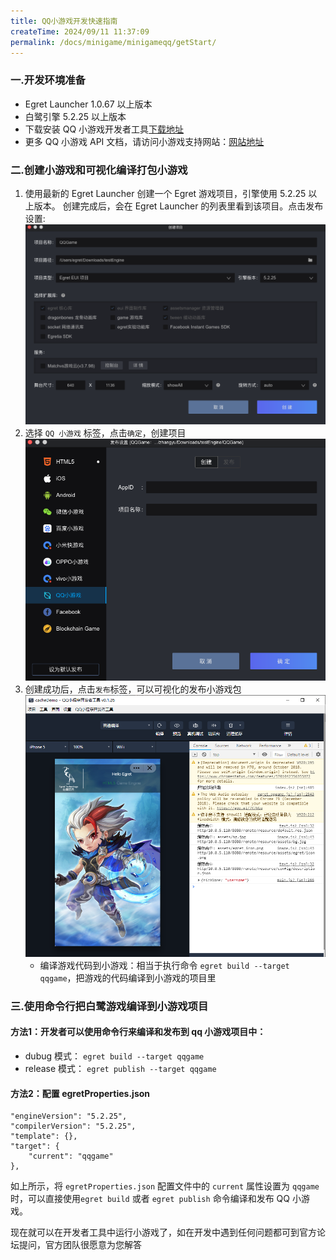 ```yaml
---
title: QQ小游戏开发快速指南
createTime: 2024/09/11 11:37:09
permalink: /docs/minigame/minigameqq/getStart/
---
```

### 一.开发环境准备

* Egret Launcher 1.0.67 以上版本
* 白鹭引擎 5.2.25 以上版本
* 下载安装 QQ 小游戏开发者工具[下载地址](https://q.qq.com/wiki/#_4-%E7%BC%96%E7%A0%81%E5%BC%80%E5%8F%91%E5%B0%8F%E7%A8%8B%E5%BA%8F)
* 更多 QQ 小游戏 API 文档，请访问小游戏支持网站：[网站地址](https://q.qq.com/wiki/develop/game/API/)

### 二.创建小游戏和可视化编译打包小游戏

1. 使用最新的 Egret Launcher 创建一个 Egret 游戏项目，引擎使用 5.2.25 以上版本。
创建完成后，会在 Egret Launcher 的列表里看到该项目。点击发布设置:
![](p1.png)
2. 选择 `QQ 小游戏` 标签，点击`确定`，创建项目
![](p2.png)
3. 创建成功后，点击`发布`标签，可以可视化的发布小游戏包
![](p3.png)
	* 编译游戏代码到小游戏：相当于执行命令 `egret build --target qqgame`，把游戏的代码编译到小游戏的项目里



### 三.使用命令行把白鹭游戏编译到小游戏项目
#### 方法1：开发者可以使用命令行来编译和发布到 qq 小游戏项目中：
	
  * dubug 模式： ```egret build --target qqgame```
  * release 模式： ```egret publish --target qqgame```

#### 方法2：配置 egretProperties.json

```
"engineVersion": "5.2.25",
"compilerVersion": "5.2.25",
"template": {},
"target": {
	"current": "qqgame"
},
```

如上所示，将 `egretProperties.json` 配置文件中的 `current` 属性设置为 `qqgame` 时，可以直接使用```egret build``` 或者 ```egret publish``` 命令编译和发布 QQ 小游戏。

现在就可以在开发者工具中运行小游戏了，如在开发中遇到任何问题都可到官方论坛提问，官方团队很愿意为您解答
